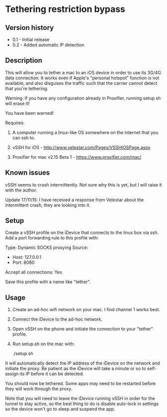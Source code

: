 Tethering restriction bypass
============================


Version history
---------------

- 0.1 - Initial release
- 0.2 - Added automatic IP detection


Description
-----------

This will allow you to tether a mac to an iOS device in order to use its 3G/4G data connection.
It works even if Apple's "personal hotspot" function is not available, and also disguises the
traffic such that the carrier cannot detect that you're tethering.

Warning: if you have any configuration already in Proxifier, running setup.sh will erase it!

You have been warned!

Requires:

1. A computer running a linux-like OS somewhere on the internet that you can ssh to.

2. vSSH for iOS - http://www.velestar.com/Pages/VSSHIOSPage.aspx

3. Proxifier for mac v2.15 Beta 1 - https://www.proxifier.com/mac/


Known issues
------------

vSSH seems to crash intermittently.  Not sure why this is yet, but I will raise it with the author.

Update 17/11/15: I have received a response from Velestar about the intermittent crash, they are
looking into it.


Setup
-----

Create a vSSH profile on the iDevice that connects to the linux box via ssh.
Add a port forwarding rule to this profile with:

Type: Dynamic SOCKS proxying
Source:
 - Host: 127.0.0.1
 - Port: 8080

Accept all connections: Yes

Save this profile with a name like "tether".


Usage
-----

1. Create an ad-hoc wifi network on your mac.  I find channel 1 works best.

2. Connect the iDevice to the ad-hoc network.

3. Open vSSH on the phone and initiate the connection to your "tether" profile.

4. Run setup.sh on the mac with:

    ./setup.sh

It will automatically detect the IP address of the iDevice on the network and initiate the proxy.
Be patient as the iDevice will take a minute or so to self-assign its IP before it can be detected.

You should now be tethered.  Some apps may need to be restarted before they will work through the proxy.

Note that you will need to leave the iDevice running vSSH in order for the tunnel to stay active, so
the best thing to do is disable auto-lock in settings so the device won't go to sleep and suspend
the app.
